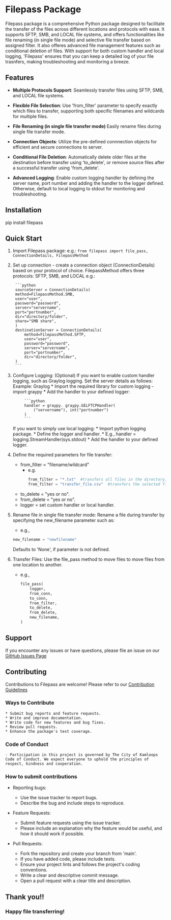 # Filepass Package #

Filepass package is a comprehensive Python package designed to facilitate the transfer of the files across different locations and protocols with ease.
It supports SFTP, SMB, and LOCAL file systems, and offers functionalities like file renaming (in single file mode) and selective file transfer based on assigned filter.
It also offeres advanced file management features such as conditional deletion of files.
With support for both custom handler and local logging, 'Filepass' ensures that you can keep a detailed log of your file trasnfers, making troubleshooting and monitoring a breeze.


## Features ##

- **Multiple Protocols Support**:
Seamlessly transfer files using SFTP, SMB, and LOCAL file systems.

- **Flexible File Selection**:
Use 'from_filter' parameter to specify exactly which files to transfer, supporting both specific filenames and wildcards for multiple files.

- **File Renaming (in single file transfer mode)**
Easily rename files during single file transfer mode.

- **Connection Objects**:
Utilize the pre-defined connnection objects for efficient and secure connections to server.

- **Conditional File Deletion**:
Automatically delete older files at the destination before transfer using 'to_delete', or remove source files after a successful transfer using 'from_delete'.

- **Advanced Logging**:
Enable custom logging handler by defining the server name, port number and adding the handler to the logger defined. Otherwise, default to local logging to stdout for monitoring and troubleshooting.

## Installation ##

pip install filepass

## Quick Start ##
1. Import Filepass package:
    e.g.:
    ```from filepass import file_pass, ConnectionDetails, FilepassMethod```

2. Set up connection - create a connection object (ConnectionDetails) based on your protocol of choice. FilepassMethod offers three protocols: SFTP, SMB, and LOCAL
    e.g.:

        ```python
        sourceServer = ConnectionDetails(
        method=FilepassMethod.SMB,
        user="user",
        password="password",
        server="servername",
        port="portnumber",
        dir="directory/folder",
        share="SMB share",
        )
        destinationServer = ConnectionDetails(
            method=FilepassMethod.SFTP,
            user="user",
            password="password",
            server="servername",
            port="portnumber",
            dir="directory/folder",
        )
        ```


3. Configure Logging:
    (Optional)
    If you want to enable custom handler logging, such as Graylog logging. Set the server details as follows:
    Example: Graylog
        * Import the required library for custom logging - import graypy
        * Add the handler to your defined logger:

            ```python
            handler = graypy. graypy.GELFTCPHandler(
                ("servername"), int("portnumber")
            )
            ```

    If you want to simply use local logging:
        * Import python logging package.
        * Define the logger and handler.
            * E.g., handler = logging.StreamHandler(sys.stdout)
        * Add the handler to your defined logger.

4. Define the required parameters for file transfer:
    * from_filter = "filename/wildcard"
        * e.g.
            ```python
            from_filter = "*.txt"  #transfers all files in the directory, with .txt extension.
            from_filter = "transfer_file.csv"  #transfers the selected file.```
    * to_delete = "yes or no".
    * from_delete = "yes or no".
    * logger = set custom handler or local handler.

5. Rename file in single file transfer mode:
    Rename a file during transfer by specifying the new_filename parameter such as:
    * e.g.,
    ```python
    new_filename = "newfilename"
    ```

    Defaults to 'None', if parameter is not defined.

6. Transfer Files:
    Use the file_pass method to move files to move files from one location to another.
    * e.g.,
        ```python
        file_pass(
            logger,
            from_conn,
            to_conn,
            from_filter,
            to_delete,
            from_delete,
            new_filename,
        )
        ```

## Support ##
If you encounter any issues or have questions, please file an issue on our [GitHub Issues Page](https://github.com/cityofkamloops/filepass/issues)


## Contributing ##
Contributions to Filepass are welcome! Please refer to our [Contribution Guidelines](https://docs.github.com/en/contributing)
### Ways to Contribute ###
    * Submit bug reports and feature requests.
    * Write and improve documentation.
    * Write code for new features and bug fixes.
    * Review pull requests.
    * Enhance the package's test coverage.

### Code of Conduct ###
    - Participation in this project is governed by The City of Kamloops Code of Conduct. We expect everyone to uphold the principles of respect, kindness and cooperation.

### How to submit contributions ###
* Reporting bugs:
    - Use the issue tracker to report bugs.
    - Describe the bug and include steps to reproduce.

* Feature Requests:
    - Submit feature requests using the issue tracker.
    - Please include an explanation why the feature would be useful, and how it should work if possible.

* Pull Requests:
    - Fork the repository and create your branch from 'main'.
    - If you have added code, please include tests.
    - Ensure your project lints and follows the project's coding conventions.
    - Write a clear and descriptive commit message.
    - Open a pull request with a clear title and description.

## Thank you!! ##

### Happy file transferring! ###

